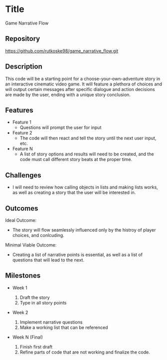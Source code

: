 # Title
Game Narrative Flow

## Repository
https://github.com/rutkoske98/game_narrative_flow.git

## Description
This code will be a starting point for a choose-your-own-adventure story in an interactive cinematic video game. It will feature a plethora of choices and will output certain messages after specific dialogue and action decisions are made by the user, ending with a unique story conclusion.

## Features
- Feature 1
	- Questions will prompt the user for input
- Feature 2
	- The code will then react and tell the story until the next user input, etc.
- Feature N 
	- A list of story options and results will need to be created, and the code must call different story beats at the proper time.

## Challenges
- I will need to review how calling objects in lists and making lists works, as well as creating a story that the user will be interested in.

## Outcomes
Ideal Outcome:
- The story will flow seamlessly influenced only by the histroy of player choices, and conlcuding.

Minimal Viable Outcome:
- Creating a list of narrative points is essential, as well as a list of questions that will lead to the next.

## Milestones

- Week 1
  1. Draft the story
  2. Type in all story points

- Week 2
  1. Implement narrative questions
  2. Make a working list that can be referenced

- Week N (Final)
  1. Finish first draft
  2. Refine parts of code that are not working and finalize the code.
